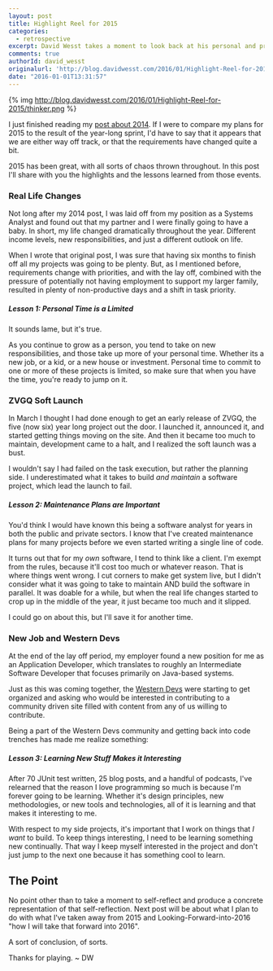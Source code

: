 ```yaml
---
layout: post
title: Highlight Reel for 2015
categories:
  - retrospective
excerpt: David Wesst takes a moment to look back at his personal and professional development throughout 2015.
comments: true
authorId: david_wesst
originalurl: 'http://blog.davidwesst.com/2016/01/Highlight-Reel-for-2015/'
date: "2016-01-01T13:31:57"
---
```



{% img http://blog.davidwesst.com/2016/01/Highlight-Reel-for-2015/thinker.png %}

I just finished reading my [post about 2014](http://blog.davidwesst.com/2015/01/Highlight-Reel-for-2014/). If I were to compare my plans for 2015 to the result of the year-long sprint, I'd have to say that it appears that we are either way off track, or that the requirements have changed quite a bit.

2015 has been great, with all sorts of chaos thrown throughout. In this post I'll share with you the highlights and the lessons learned from those events.

### Real Life Changes
Not long after my 2014 post, I was laid off from my position as a Systems Analyst and found out that my partner and I were finally going to have a baby. In short, my life changed dramatically throughout the year. Different income levels, new responsibilities, and just a different outlook on life.

When I wrote that original post, I was sure that having six months to finish off all my projects was going to be plenty. But, as I mentioned before, requirements change with priorities, and with the lay off, combined with the pressure of potentially not having employment to support my larger family, resulted in plenty of non-productive days and a shift in task priority.

##### Lesson 1: Personal Time is a Limited
It sounds lame, but it's true. 

As you continue to grow as a person, you tend to take on new responsibilities, and those take up more of your personal time. Whether its a new job, or a kid, or a new house or investment. Personal time to commit to one or more of these projects is limited, so make sure that when you have the time, you're ready to jump on it.  

### ZVGQ Soft Launch
In March I thought I had done enough to get an early release of ZVGQ, the five (now six) year long project out the door. I launched it, announced it, and started getting things moving on the site. And then it became too much to maintain, development came to a halt, and I realized the soft launch was a bust. 

I wouldn't say I had failed on the task execution, but rather the planning side. I underestimated what it takes to build _and maintain_ a software project, which lead the launch to fail.

##### Lesson 2: Maintenance Plans are Important
You'd think I would have known this being a software analyst for years in both the public and private sectors. I know that I've created maintenance plans for many projects before we even started writing a single line of code.

It turns out that for my _own_ software, I tend to think like a client. I'm exempt from the rules, because it'll cost too much or whatever reason. That is where things went wrong. I cut corners to make get system live, but I didn't consider what it was going to take to maintain AND build the software in parallel. It was doable for a while, but when the real life changes started to crop up in the middle of the year, it just became too much and it slipped.

I could go on about this, but I'll save it for another time.

### New Job and Western Devs
At the end of the lay off period, my employer found a new position for me as an Application Developer, which translates to roughly an Intermediate Software Developer that focuses primarily on Java-based systems.

Just as this was coming together, the [Western Devs](http://www.westerndevs.com) were starting to get organized and asking who would be interested in contributing to a community driven site filled with content from any of us willing to contribute.

Being a part of the Western Devs community and getting back into code trenches has made me realize something:

##### Lesson 3: Learning New Stuff Makes it Interesting 
After 70 JUnit test written, 25 blog posts, and a handful of podcasts, I've relearned that the reason I love programming so much is because I'm forever going to be learning. Whether it's design principles, new methodologies, or new tools and technologies, all of it is learning and that makes it interesting to me.

With respect to my side projects, it's important that I work on things that  _I want_ to build. To keep things interesting, I need to be learning something new continually. That way I keep myself interested in the project and don't just jump to the next one because it has something cool to learn.

## The Point
No point other than to take a moment to self-reflect and produce a concrete representation of that self-reflection. Next post will be about what I plan to do with what I've taken away from 2015 and Looking-Forward-into-2016 "how I will take that forward into 2016".

A sort of conclusion, of sorts.

Thanks for playing. ~ DW 
   
 

